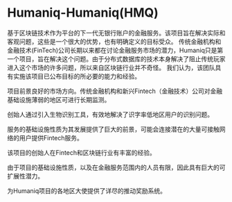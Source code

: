 # 

# Humaniq-Humaniq(HMQ)

基于区块链技术作为平台的下一代无银行账户的金融服务。该项目旨在解决实际和客观问题，这些是一个很大的优势，也有明确定义的目标受众。 传统金融机构和金融技术(FinTech)公司长期以来都在讨论金融服务市场的潜力，Humaniq只是第一个项目，旨在解决这个问题。由于分布式数据库的技术本身解决了阻止传统玩家进入这个市场的许多问题，所以来自区块链行业并不奇怪。 我们认为，该团队具有实施该项目已公布目标的所必要的能力和经验。

项目前景良好的市场方向。传统金融机构和新兴Fintech（金融技术）公司对金融基础设施薄弱的地区可进行长期监测。

创始人通过引入生物识别工具，有效地解决了识字率低地区用户的识别问题。

服务的基础设施性质为其发展提供了巨大的前景，可能会连接潜在的大量可接触网络的用户提供Fintech服务。

该项目的创始人在Fintech和区块链行业有丰富的经验。

由于项目的基础设施性质，以及在金融服务范围内的人员有限，因此具有巨大的可扩展性潜力。

为Humaniq项目的各地区大使提供了详尽的推动奖励系统。

